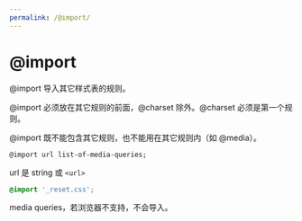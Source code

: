```yaml
---
permalink: /@import/
---
```


# @import

@import 导入其它样式表的规则。

@import 必须放在其它规则的前面，@charset 除外。@charset 必须是第一个规则。

@import 既不能包含其它规则，也不能用在其它规则内（如 @media）。

```
@import url list-of-media-queries;
```

url 是 string 或 `<url>`

```scss
@import '_reset.css';
```

media queries，若浏览器不支持，不会导入。
